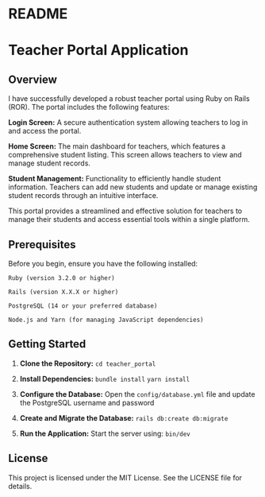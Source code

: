 # README

# Teacher Portal Application

## Overview

I have successfully developed a robust teacher portal using Ruby on Rails (ROR). The portal includes the following features:

**Login Screen:** A secure authentication system allowing teachers to log in and access the portal.

**Home Screen:** The main dashboard for teachers, which features a comprehensive student listing. This screen allows teachers to view and manage student records.

**Student Management:** Functionality to efficiently handle student information. Teachers can add new students and update or manage existing student records through an intuitive interface.

This portal provides a streamlined and effective solution for teachers to manage their students and access essential tools within a single platform.


## Prerequisites

Before you begin, ensure you have the following installed:

`Ruby (version 3.2.0 or higher)`

`Rails (version X.X.X or higher)`

`PostgreSQL (14 or your preferred database)`

`Node.js and Yarn (for managing JavaScript dependencies)`

## Getting Started

1. **Clone the Repository:**
    `cd teacher_portal`

2. **Install Dependencies:**
    `bundle install`
    `yarn install`

3. **Configure the Database:**
    Open the `config/database.yml` file and update the PostgreSQL username and password

4. **Create and Migrate the Database:**
    `rails db:create db:migrate`

5. **Run the Application:**
    Start the server using: `bin/dev`

## License

This project is licensed under the MIT License. See the LICENSE file for details.


